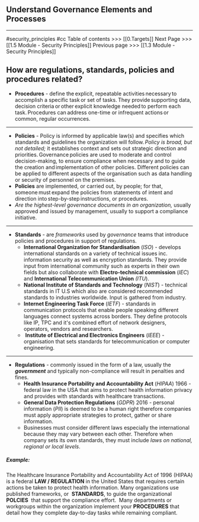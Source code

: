 ## Understand Governance Elements and Processes
---
#security_principles #cc
Table of contents >>> [[0.Targets]]
Next Page >>> [[1.5 Module - Security Principles]]
Previous page >>> [[1.3 Module - Security Principles]]


## How are regulations, standards, policies and procedures related?

- **Procedures** - define the explicit, repeatable activities necessary to accomplish a specific task or set of tasks. They provide supporting data, decision criteria or other explicit knowledge needed to perform each task. Procedures can address one-time or infrequent actions or common, regular occurrences.
---
- **Policies** - Policy is informed by applicable law(s) and specifies which standards and guidelines the organization will follow. *Policy is broad, but not detailed;* it establishes context and sets out strategic direction and priorities. Governance policies are used to moderate and control decision-making, to ensure compliance when necessary and to guide the creation and implementation of other policies. Different policies can be applied to different aspects of the organisation such as data handling or security of personnel on the premises. 
- **Policies** are implemented, or carried out, by people; for that, someone must expand the policies from statements of intent and direction into step-by-step instructions, or procedures.
- *Are the highest-level governance documents in an organization,* usually approved and issued by management, usually to support a compliance initiative.
---
- **Standards** - are *frameworks* used by *governance* teams that introduce policies and procedures in support of regulations.
	- **International Organization for Standardisation** (*ISO*) - develops international standards on a variety of technical issues inc. information security as well as encryption standards. They provide input from international community such as experts in their own fields but also collaborate with **Electro-technical commission** (*IEC*) and **International Telecommunication Union** *(ITU*).
	- **National Institute of Standards and Technology** (*NIST*) - technical standards in IT U.S which also are considered recommended standards to industries worldwide. Input is gathered from industry.
	- **Internet Engineering Task Force** (*IETF*) - standards in communication protocols that enable people speaking different languages connect systems across borders. They define protocols like IP, TPC and it's combined effort of network designers, operators, vendors and researchers.
	-  **Institute of Electrical and Electronics Engineers** (*IEEE*) - organisation that sets standards for telecommunication or computer engineering.
---
- **Regulations** - commonly issued in the form of a law, usually the ***government*** and typically non-compliance will result in penalties and fines.
	- **Health Insurance Portability and Accountability Act** (*HIPAA*) 1966 - federal law in the USA that aims to protect health information privacy and provides with standards with healthcare transactions.
	- **General Data Protection Regulations** (*GDPR*) 2016 - personal information (*PII*) is deemed to be a human right therefore companies must apply appropriate strategies to protect, gather or share information.
	- Businesses must consider different laws especially the international because they may vary between each other. Therefore when company sets its own standards, they must include *laws on national, regional or local levels*.

##### Example:
The Healthcare Insurance Portability and Accountability Act of 1996 (HIPAA) is a federal **LAW / REGULATION** in the United States that requires certain actions be taken to protect health information. Many organizations use published frameworks, or  **STANDARDS**, to guide the organizational **POLCIES**  that support the compliance effort.  Many departments or workgroups within the organization implement your **PROCEDURES** that detail how they complete day-to-day tasks while remaining compliant.
